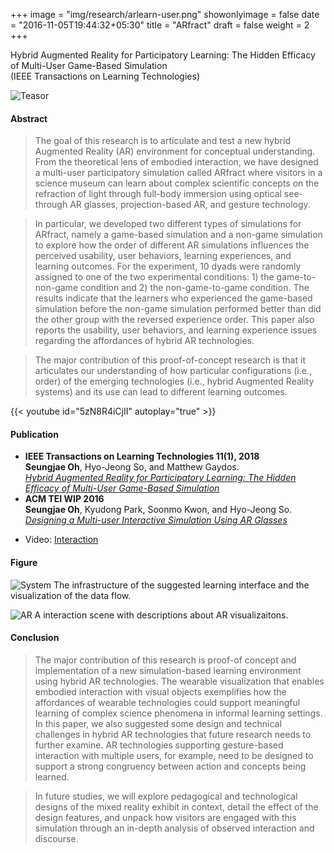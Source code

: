 +++
image = "img/research/arlearn-user.png"
showonlyimage = false
date = "2016-11-05T19:44:32+05:30"
title = "ARfract"
draft = false
weight = 2
+++

Hybrid Augmented Reality for Participatory Learning: The Hidden Efficacy of Multi-User Game-Based Simulation<br>(IEEE Transactions on Learning Technologies)
<!--more-->

![Teasor][1]

#### Abstract
> The goal of this research is to articulate and test a new hybrid Augmented Reality (AR) environment for conceptual understanding. From the theoretical lens of embodied interaction, we have designed a multi-user participatory simulation called ARfract where visitors in a science museum can learn about complex scientific concepts on the refraction of light through full-body immersion using optical see-through AR glasses, projection-based AR, and gesture technology. 

>In particular, we developed two different types of simulations for ARfract, namely a game-based simulation and a non-game simulation to explore how the order of different AR simulations influences the perceived usability, user behaviors, learning experiences, and learning outcomes. For the experiment, 10 dyads were randomly assigned to one of the two experimental conditions: 1) the game-to-non-game condition and 2) the non-game-to-game condition. The results indicate that the learners who experienced the game-based simulation before the non-game simulation performed better than did the other group with the reversed experience order. This paper also reports the usability, user behaviors, and learning experience issues regarding the affordances of hybrid AR technologies. 

>The major contribution of this proof-of-concept research is that it articulates our understanding of how particular configurations (i.e., order) of the emerging technologies (i.e., hybrid Augmented Reality systems) and its use can lead to different learning outcomes.

{{< youtube id="5zN8R4iCjII" autoplay="true" >}}

#### Publication
* **IEEE Transactions on Learning Technologies 11(1), 2018** <br>**Seungjae Oh**, Hyo-Jeong So, and Matthew Gaydos.<br>*[Hybrid Augmented Reality for Participatory Learning: The Hidden Efficacy of Multi-User Game-Based Simulation](https://doi.org/10.1109/TLT.2017.2750673)*  
* **ACM TEI WIP 2016**<br>**Seungjae Oh**, Kyudong Park, Soonmo Kwon, and Hyo-Jeong So.<br>*[Designing a Multi-user Interactive Simulation Using AR Glasses](https://doi.org/10.1145/2839462.2856521)*
<!-- * Link: [Full Paper](https://doi.org/10.1109/TLT.2017.2750673) & [Extended Abstract](https://doi.org/10.1145/2839462.2856521) -->
* Video: [Interaction](https://www.youtube.com/watch?v=5zN8R4iCjII)

#### Figure
![System][2]
The infrastructure of the suggested learning interface and the visualization of the data flow. 

![AR][3]
A interaction scene with descriptions about AR visualizaitons. 

#### Conclusion
> The major contribution of this research is proof-of concept and implementation of a new simulation-based learning environment using hybrid AR technologies. The wearable visualization that enables embodied interaction with visual objects exemplifies how the affordances of wearable technologies could support meaningful learning of complex science phenomena in informal learning settings. In this paper, we also suggested some design and technical challenges in hybrid AR technologies that future research needs to further examine. AR technologies supporting gesture-based interaction with multiple users, for example, need to be designed to support a strong congruency between action and concepts being learned.

> In future studies, we will explore pedagogical and technological designs of the mixed reality exhibit in context, detail the effect of the design features, and unpack how visitors are engaged with this simulation through an in-depth analysis of observed interaction and discourse.


[1]: /img/research/arlearn-user.png
[2]: /img/research/arlearn-system.png
[3]: /img/research/arlearn-app.png
